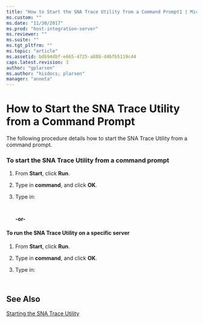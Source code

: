 ```yaml
---
title: "How to Start the SNA Trace Utility from a Command Prompt1 | Microsoft Docs"
ms.custom: ""
ms.date: "11/30/2017"
ms.prod: "host-integration-server"
ms.reviewer: ""
ms.suite: ""
ms.tgt_pltfrm: ""
ms.topic: "article"
ms.assetid: bdb94dbf-e665-4725-a888-d4bfb5119c44
caps.latest.revision: 3
author: "gplarsen"
ms.author: "hisdocs; plarsen"
manager: "anneta"
---
```

# How to Start the SNA Trace Utility from a Command Prompt
The following procedure details how to start the SNA Trace Utility from a command prompt.  
  
### To start the SNA Trace Utility from a command prompt  
  
1. From **Start**, click **Run**.  
  
2. Type in **command**, and click **OK**.  
  
3. Type in:  
  
   ```  
  
   ```  
  
   **-or-**  
  
#### To run the SNA Trace Utility on a specific server  
  
1.  From **Start**, click **Run**.  
  
2.  Type in **command**, and click **OK**.  
  
3.  Type in:  
  
    ```  
  
    ```  
  
## See Also  
 [Starting the SNA Trace Utility](../core/starting-the-sna-trace-utility1.md)